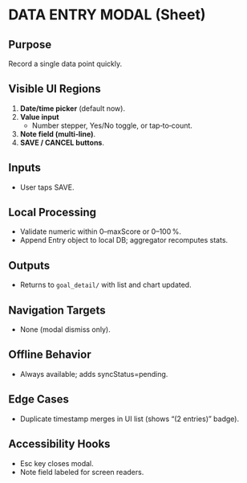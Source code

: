 # DATA ENTRY MODAL (Sheet)

## Purpose
Record a single data point quickly.

## Visible UI Regions
1. **Date/time picker** (default now).
2. **Value input**
   * Number stepper, Yes/No toggle, or tap‑to‑count.
3. **Note field (multi‑line)**.
4. **SAVE / CANCEL buttons**.

## Inputs
* User taps SAVE.

## Local Processing
* Validate numeric within 0–maxScore or 0–100 %.
* Append Entry object to local DB; aggregator recomputes stats.

## Outputs
* Returns to `goal_detail/` with list and chart updated.

## Navigation Targets
* None (modal dismiss only).

## Offline Behavior
* Always available; adds syncStatus=pending.

## Edge Cases
* Duplicate timestamp merges in UI list (shows “(2 entries)” badge).

## Accessibility Hooks
* Esc key closes modal.
* Note field labeled for screen readers.
